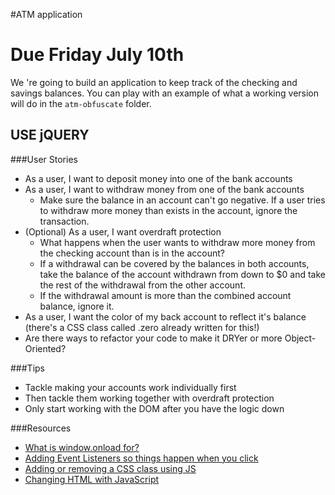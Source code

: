 #ATM application

# Due Friday July 10th

We 're going to build an application to keep track of the checking and savings balances. You can play with an example of what a working version will do in the `atm-obfuscate` folder.

## USE jQUERY

###User Stories
- As a user, I want to deposit money into one of the bank accounts
- As a user, I want to withdraw money from one of the bank accounts
  - Make sure the balance in an account can't go negative. If a user tries to withdraw more money than exists in the account, ignore the transaction.
- (Optional) As a user, I want overdraft protection
  - What happens when the user wants to withdraw more money from the checking account than is in the account?
  - If a withdrawal can be covered by the balances in both accounts, take the balance of the account withdrawn from down to $0 and take the rest of the withdrawal from the other account.
  - If the withdrawal amount is more than the combined account balance, ignore it.
- As a user, I want the color of my back account to reflect it's balance (there's a CSS class called .zero already written for this!)
- Are there ways to refactor your code to make it DRYer or more Object-Oriented?

###Tips
* Tackle making your accounts work individually first
* Then tackle them working together with overdraft protection
* Only start working with the DOM after you have the logic down

###Resources
* [What is window.onload for?](https://developer.mozilla.org/en-US/docs/Web/API/GlobalEventHandlers.onload)
* [Adding Event Listeners so things happen when you click](https://developer.mozilla.org/en-US/docs/Web/API/EventTarget.addEventListener)
* [Adding or removing a CSS class using JS](https://developer.mozilla.org/en-US/docs/Web/API/Element.classList)
* [Changing HTML with JavaScript](https://developer.mozilla.org/en-US/docs/Web/API/Element.innerHTML)
